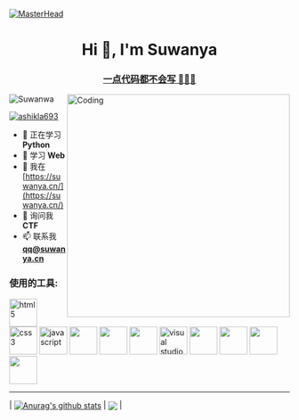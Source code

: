 [![MasterHead](https://github.blog/wp-content/uploads/2021/06/GitHub-Bug-Bounty_for-social.png?resize=1800%2C630)](https://suwanya.cn)

<h1 align="center">Hi 👋, I'm Suwanya</h1>

<h3 align="center"><u>一点代码都不会写 🧑🏻‍💻</u></h3>

<img align="right" alt="Coding" width="400" src="https://media.tenor.com/GfSX-u7VGM4AAAAC/coding.gif](https://media.tenor.com/GfSX-u7VGM4AAAAC/coding.gif">

<p align="left"> <img src="https://komarev.com/ghpvc/?username=Suwanwa&label=Profile%20views&color=0e75b6&style=flat" alt="Suwanwa" /> </p>

<p align="left"> <a href="https://twitter.com/ashikla693" target="blank"><img src="https://img.shields.io/twitter/follow/ashikla693?logo=twitter&style=for-the-badge" alt="ashikla693" /></a> </p>

- 🔭 正在学习 **Python**
- 🌱 学习 **Web**
- 📝 我在 [https://suwanya.cn/](https://suwanya.cn/)
- 💬 询问我 **CTF**
- 📫 联系我 **qq@suwanya.cn**

 
<h3 align="left">使用的工具:</h3>

<span>
   <img alt="html5" width="50px" src="https://img.icons8.com/color/240/000000/html-5.png">
   <img alt="css3" width="50px" src="https://img.icons8.com/color/240/000000/css3.png">
   <img alt="javascript" width="50px" src="https://img.icons8.com/color/240/000000/javascript.png" />
   <img src ="https://img.icons8.com/fluency/512/c-programming.png" width="50px"/>
   <img src = "https://img.icons8.com/color/2x/c-plus-plus-logo.png" width="50px"/>
  <img src="https://img.icons8.com/color/64/000000/git.png" width="50px"/>
  <img alt="visual studio code" width="50px" src="https://img.icons8.com/fluent/240/000000/visual-studio-code-2019.png" />  
  <img src="https://img.icons8.com/color/512/old-vmware-logo.png" width="50px" />
  <img src="https://img.icons8.com/fluency/512/azure-1.png" width="50px" />
  <img src="https://img.icons8.com/color/64/000000/python--v1.png" width="50px" />
   <img src="https://img.icons8.com/color/512/linux.png" width="50px" />
  
</span>
<hr>

| <a href="https://github.com/Suwanwa"><img align="center" src="https://github-readme-stats.vercel.app/api?username=Suwanwa&show_icons=true&include_all_commits=true&theme=buefy&hide_border=true" alt="Anurag's github stats" /></a> | <a href="https://github.com/Suwanwa"><img align="center" src="https://github-readme-stats.vercel.app/api/top-langs/?username=Suwanwa&layout=compact&theme=buefy&hide_border=true" /></a> |
